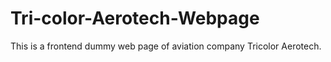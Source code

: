 # Tri-color-Aerotech-Webpage
This is a frontend dummy web page of aviation company Tricolor Aerotech.
